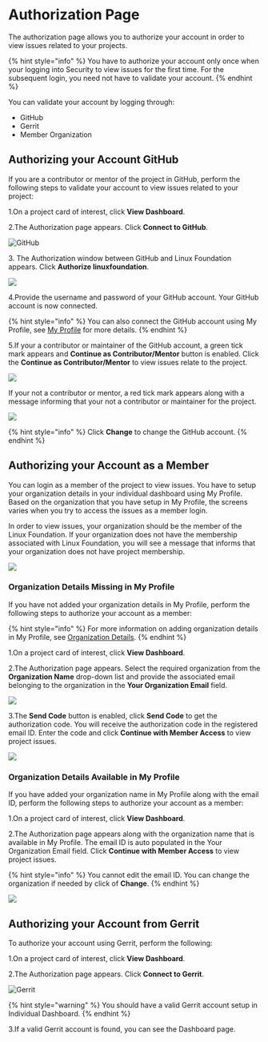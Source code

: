 # Authorization Page

The authorization page allows you to authorize your account in order to view issues related to your projects.

{% hint style="info" %}
You have to authorize your account only once when your logging into Security to view issues for the first time. For the subsequent login, you need not have to validate your account.
{% endhint %}

You can validate your account by logging through:

* GitHub
* Gerrit
* Member Organization

## Authorizing your Account GitHub

If you are a contributor or mentor of the project in GitHub, perform the following steps to validate your account to view issues related to your project:

1.On a project card of interest, click **View Dashboard**.

2.The Authorization page appears. Click **Connect to GitHub**.

![GitHub](<../.gitbook/assets/Sec1 - Copy (1).png>)

3\. The Authorization window between GitHub and Linux Foundation appears. Click **Authorize linuxfoundation**.

![](../.gitbook/assets/Authorize.png)

4.Provide the username and password of your GitHub account. Your GitHub account is now connected.

{% hint style="info" %}
You can also connect the GitHub account using My Profile, see [My Profile](https://docs.linuxfoundation.org/lfx/my-profile/connect-accounts) for more details.
{% endhint %}

5.If your a contributor or maintainer of the GitHub account, a green tick mark appears and **Continue as Contributor/Mentor** button is enabled. Click the **Continue as Contributor/Mentor** to view issues relate to the project.

![](../.gitbook/assets/Github\_Contributor.png)

If your not a contributor or mentor, a red tick mark appears along with a message informing that your not a contributor or maintainer for the project.

![](<../.gitbook/assets/2 (1).png>)

{% hint style="info" %}
Click **Change** to change the GitHub account.
{% endhint %}

## Authorizing your Account as a Member

You can login as a member of the project to view issues. You have to setup your organization details in your individual dashboard using My Profile. Based on the organization that you have setup in My Profile, the screens varies when you try to access the issues as a member login.

In order to view issues, your organization should be the member of the Linux Foundation. If your organization does not have the membership associated with Linux Foundation, you will see a message that informs that your organization does not have project membership.

![](../.gitbook/assets/No\_Project\_Membership.png)

### Organization Details Missing in My Profile

If you have not added your organization details in My Profile, perform the following steps to authorize your account as a member:

{% hint style="info" %}
For more information on adding organization details in My Profile, see [Organization Details](https://docs.linuxfoundation.org/lfx/my-profile/managing-your-profile).
{% endhint %}

1.On a project card of interest, click **View Dashboard**.

2.The Authorization page appears. Select the required organization from the **Organization Name** drop-down list and provide the associated email belonging to the organization in the **Your Organization Email** field.

![](<../.gitbook/assets/3 (1).png>)

3.The **Send Code** button is enabled, click **Send Code** to get the authorization code. You will receive the authorization code in the registered email ID. Enter the code and click **Continue with Member Access** to view project issues.

![](../.gitbook/assets/4.png)

### Organization Details Available in My Profile

If you have added your organization name in My Profile along with the email ID, perform the following steps to authorize your account as a member:

1.On a project card of interest, click **View Dashboard**.

2.The Authorization page appears along with the organization name that is available in My Profile. The email ID is auto populated in the Your Organization Email field. Click **Continue with Member Access** to view project issues.

{% hint style="info" %}
You cannot edit the email ID. You can change the organization if needed by click of **Change**.
{% endhint %}

![](../.gitbook/assets/1.png)

## Authorizing your Account from Gerrit

To authorize your account using Gerrit, perform the following:

1.On a project card of interest, click **View Dashboard**.

2.The Authorization page appears. Click **Connect to Gerrit**.

![Gerrit](../.gitbook/assets/Sec1.png)

{% hint style="warning" %}
You should have a valid Gerrit account setup in Individual Dashboard.
{% endhint %}

3.If a valid Gerrit account is found, you can see the Dashboard page.

